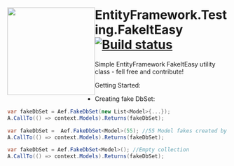 <a href="https://www.gitcheese.com/app/#/projects/d53407af-b121-401d-bed6-93a2e87de13f/pledges/create" target="_blank" style="float:left;" > <img src="https://api.gitcheese.com/v1/projects/d53407af-b121-401d-bed6-93a2e87de13f/badges" width="200px" /> </a>
EntityFramework.Testing.FakeItEasy [![Build status](https://ci.appveyor.com/api/projects/status/uquci4vq25l8yc3n?retina=true)](https://ci.appveyor.com/project/mgibas/entityframework-testing-fakeiteasy)
==================================

Simple EntityFramework FakeItEasy utility class - fell free and contribute!

Getting Started:

- Creating fake DbSet<T>:
```csharp
var fakeDbSet = Aef.FakeDbSet(new List<Model>{...});
A.CallTo(() => context.Models).Returns(fakeDbSet);
```

```csharp
var fakeDbSet =  Aef.FakeDbSet<Model>(55); //55 Model fakes created by FakeItEasy
A.CallTo(() => context.Models).Returns(fakeDbSet);
```

```csharp
var fakeDbSet = Aef.FakeDbSet<Model>(); //Empty collection
A.CallTo(() => context.Models).Returns(fakeDbSet);
```

